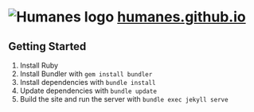 # ![Humanes logo](https://avatars3.githubusercontent.com/u/31112269?v=4&s=200) [humanes.github.io](https://humanes.github.io)

## Getting Started

1. Install Ruby
1. Install Bundler with `gem install bundler`
1. Install dependencies with `bundle install`
1. Update dependencies with `bundle update`
1. Build the site and run the server with `bundle exec jekyll serve`
